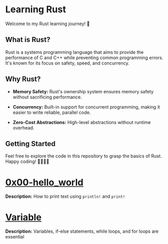 # Learning Rust

Welcome to my Rust learning journey! 🚀

## What is Rust?

Rust is a systems programming language that aims to provide the performance of C and C++ while preventing common programming errors. It's known for its focus on safety, speed, and concurrency.

## Why Rust?

- **Memory Safety:** Rust's ownership system ensures memory safety without sacrificing performance.

- **Concurrency:** Built-in support for concurrent programming, making it easier to write reliable, parallel code.

- **Zero-Cost Abstractions:** High-level abstractions without runtime overhead.

## Getting Started

Feel free to explore the code in this repository to grasp the basics of Rust. Happy coding! 👩‍💻👨‍💻

# [0x00-hello_world](./0x00-hello_world/README.md)
**Description:** How to print text using `println!` and `print!`

# [Variable](./variables_if_else_while/)
**Description:** Variables, if-else statements, while loops, and for loops are essential
